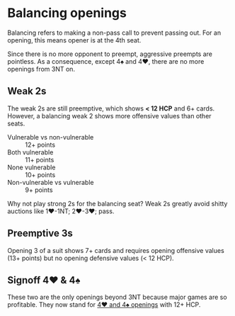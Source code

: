 Balancing openings
==================
Balancing refers to making a non-pass call to prevent passing out.  For an
opening, this means opener is at the 4th seat.

Since there is no more opponent to preempt, aggressive preempts are pointless.
As a consequence, except 4♠ and 4♥, there are no more openings from 3NT on.

Weak 2s
-------
The weak 2s are still preemptive, which shows **< 12 HCP** and 6+ cards.
However, a balancing weak 2 shows more offensive values than other seats.

<dl>
  <dt>Vulnerable vs non-vulnerable</dt>
  <dd>12+ points</dd>

  <dt>Both vulnerable</dt>
  <dd>11+ points</dd>

  <dt>None vulnerable</dt>
  <dd>10+ points</dd>

  <dt>Non-vulnerable vs vulnerable</dt>
  <dd>9+ points</dd>
</dl>

Why not play strong 2s for the balancing seat?  Weak 2s greatly avoid shitty
auctions like 1♥-1NT; 2♥-3♥; pass.

Preemptive 3s
-------------
Opening 3 of a suit shows 7+ cards and requires opening offensive values (13+
points) but no opening defensive values (< 12 HCP).

Signoff 4♥ & 4♠
---------------
These two are the only openings beyond 3NT because major games are so
profitable.  They now stand for [4♥ and 4♠ openings][4M] with 12+ HCP.

[4M]: weak.md#preemptive-4M
